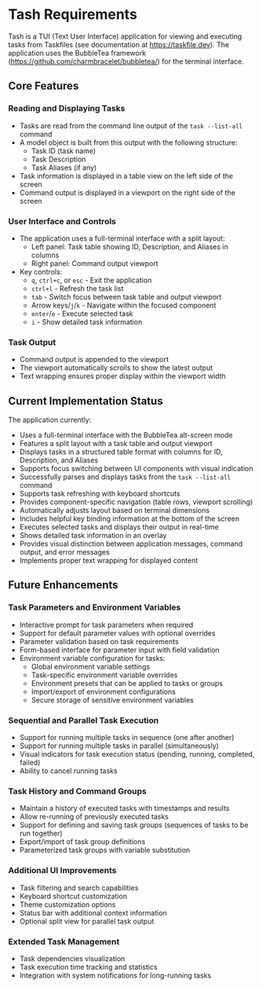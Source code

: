 # Tash Requirements

Tash is a TUI (Text User Interface) application for viewing and executing tasks from Taskfiles (see documentation at https://taskfile.dev).
The application uses the BubbleTea framework (https://github.com/charmbracelet/bubbletea/) for the terminal interface.

## Core Features

### Reading and Displaying Tasks

- Tasks are read from the command line output of the `task --list-all` command
- A model object is built from this output with the following structure:
  - Task ID (task name)
  - Task Description
  - Task Aliases (if any)
- Task information is displayed in a table view on the left side of the screen
- Command output is displayed in a viewport on the right side of the screen

### User Interface and Controls

- The application uses a full-terminal interface with a split layout:
  - Left panel: Task table showing ID, Description, and Aliases in columns
  - Right panel: Command output viewport
- Key controls:
  - `q`, `ctrl+c`, or `esc` - Exit the application
  - `ctrl+l` - Refresh the task list
  - `tab` - Switch focus between task table and output viewport
  - Arrow keys/`j`/`k` - Navigate within the focused component
  - `enter`/`e` - Execute selected task
  - `i` - Show detailed task information

### Task Output

- Command output is appended to the viewport
- The viewport automatically scrolls to show the latest output
- Text wrapping ensures proper display within the viewport width

## Current Implementation Status

The application currently:
- Uses a full-terminal interface with the BubbleTea alt-screen mode
- Features a split layout with a task table and output viewport
- Displays tasks in a structured table format with columns for ID, Description, and Aliases
- Supports focus switching between UI components with visual indication
- Successfully parses and displays tasks from the `task --list-all` command
- Supports task refreshing with keyboard shortcuts
- Provides component-specific navigation (table rows, viewport scrolling)
- Automatically adjusts layout based on terminal dimensions
- Includes helpful key binding information at the bottom of the screen
- Executes selected tasks and displays their output in real-time
- Shows detailed task information in an overlay
- Provides visual distinction between application messages, command output, and error messages
- Implements proper text wrapping for displayed content

## Future Enhancements

### Task Parameters and Environment Variables
- Interactive prompt for task parameters when required
- Support for default parameter values with optional overrides
- Parameter validation based on task requirements
- Form-based interface for parameter input with field validation
- Environment variable configuration for tasks:
  - Global environment variable settings
  - Task-specific environment variable overrides
  - Environment presets that can be applied to tasks or groups
  - Import/export of environment configurations
  - Secure storage of sensitive environment variables

### Sequential and Parallel Task Execution
- Support for running multiple tasks in sequence (one after another)
- Support for running multiple tasks in parallel (simultaneously)
- Visual indicators for task execution status (pending, running, completed, failed)
- Ability to cancel running tasks

### Task History and Command Groups
- Maintain a history of executed tasks with timestamps and results
- Allow re-running of previously executed tasks
- Support for defining and saving task groups (sequences of tasks to be run together)
- Export/import of task group definitions
- Parameterized task groups with variable substitution

### Additional UI Improvements
- Task filtering and search capabilities
- Keyboard shortcut customization
- Theme customization options
- Status bar with additional context information
- Optional split view for parallel task output

### Extended Task Management
- Task dependencies visualization
- Task execution time tracking and statistics
- Integration with system notifications for long-running tasks